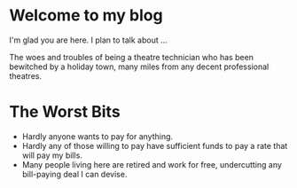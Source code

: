 # Welcome to my blog

I'm glad you are here. I plan to talk about ...

The woes and troubles of being a theatre technician who has been bewitched by a holiday town, many miles from any decent professional theatres.

# The Worst Bits

* Hardly anyone wants to pay for anything.
* Hardly any of those willing to pay have sufficient funds to pay a rate that will pay my bills.
* Many people living here are retired and work for free, undercutting any bill-paying deal I can devise.
